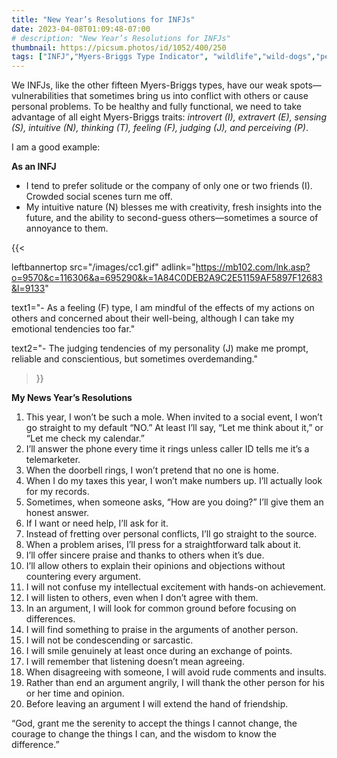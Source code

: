 ```yaml
---
title: "New Year’s Resolutions for INFJs"
date: 2023-04-08T01:09:48-07:00
# description: "New Year’s Resolutions for INFJs"
thumbnail: https://picsum.photos/id/1052/400/250
tags: ["INFJ","Myers-Briggs Type Indicator", "wildlife","wild-dogs","pets","animal-welfare"]
---
```



<!-- This is **bold** text, and this is *emphasized* text.
![infp_injf table](/infp_injf-table.jpg)
Visit the [Hugo](https://gohugo.io) website! -->

<!-- https://beaconstreetusa.com/wp/am/ -->

We INFJs, like the other fifteen Myers-Briggs types, have our weak spots—vulnerabilities that sometimes bring us into conflict with others or cause personal problems. To be healthy and fully functional, we need to take advantage of all eight Myers-Briggs traits: *introvert (I), extravert (E), sensing (S), intuitive (N), thinking (T), feeling (F), judging (J), and perceiving (P)*.

I am a good example:

**As an INFJ**
- I tend to prefer solitude or the company of only one or two friends (I). Crowded social scenes turn me off.
- My intuitive nature (N) blesses me with creativity, fresh insights into the future, and the ability to second-guess others—sometimes a source of annoyance to them.

{{< 

leftbannertop src="/images/cc1.gif" adlink="https://mb102.com/lnk.asp?o=9570&c=116306&a=695290&k=1A84C0DEB2A9C2E51159AF5897F12683&l=9133"  

text1="- As a feeling (F) type, I am mindful of the effects of my actions on others and concerned about their well-being, although I can take my emotional tendencies too far." 

text2="- The judging tendencies of my personality (J) make me prompt, reliable and conscientious, but sometimes overdemanding."

>}}


**My News Year’s Resolutions** 

1. This year, I won’t be such a mole. When invited to a social event, I won’t go straight to my default “NO.” At least I’ll say, “Let me think about it,” or “Let me check my calendar.”
2. I’ll answer the phone every time it rings unless caller ID tells me it’s a telemarketer.
3. When the doorbell rings, I won’t pretend that no one is home.
4. When I do my taxes this year, I won’t make numbers up. I’ll actually look for my records.
5. Sometimes, when someone asks, “How are you doing?” I’ll give them an honest answer.
6. If I want or need help, I’ll ask for it.
7. Instead of fretting over personal conflicts, I’ll go straight to the source.
8. When a problem arises, I’ll press for a straightforward talk about it.
9. I’ll offer sincere praise and thanks to others when it’s due.
10. I’ll allow others to explain their opinions and objections without countering every argument.
11. I will not confuse my intellectual excitement with hands-on achievement.
12. I will listen to others, even when I don’t agree with them.
13. In an argument, I will look for common ground  before focusing on differences.
14. I will find something to  praise in the arguments of another person.
15. I will not be condescending or sarcastic.
16. I will smile genuinely at least once during an exchange of points.
17. I will remember that listening doesn’t mean agreeing.
18. When  disagreeing with someone, I will avoid rude comments and insults.
19. Rather than end an argument angrily, I will thank the other person for his or her time and opinion.
20. Before leaving an argument I will extend the hand of friendship.

“God, grant me the serenity to accept the things I cannot change,
the courage to change the things I can,
and the wisdom to know the difference.”
